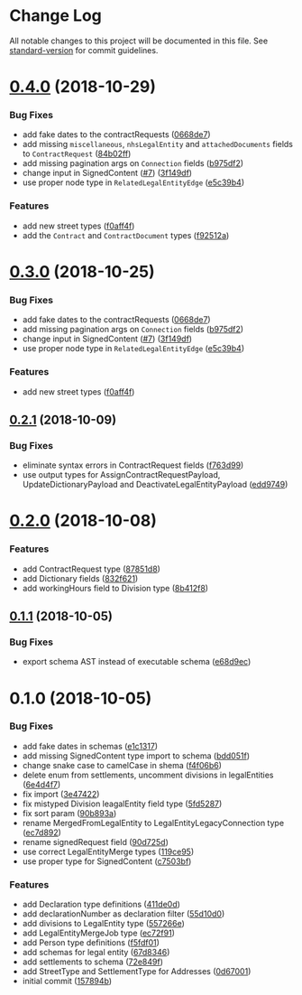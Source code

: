 # Change Log

All notable changes to this project will be documented in this file. See [standard-version](https://github.com/conventional-changelog/standard-version) for commit guidelines.

<a name="0.4.0"></a>
# [0.4.0](https://github.com/edenlabllc/ehealth.schema/compare/v0.2.1...v0.4.0) (2018-10-29)


### Bug Fixes

* add fake dates to the contractRequests ([0668de7](https://github.com/edenlabllc/ehealth.schema/commit/0668de7))
* add missing `miscellaneous`, `nhsLegalEntity` and `attachedDocuments` fields to `ContractRequest` ([84b02ff](https://github.com/edenlabllc/ehealth.schema/commit/84b02ff))
* add missing pagination args on `Connection` fields ([b975df2](https://github.com/edenlabllc/ehealth.schema/commit/b975df2))
* change input in SignedContent ([#7](https://github.com/edenlabllc/ehealth.schema/issues/7)) ([3f149df](https://github.com/edenlabllc/ehealth.schema/commit/3f149df))
* use proper node type in `RelatedLegalEntityEdge` ([e5c39b4](https://github.com/edenlabllc/ehealth.schema/commit/e5c39b4))


### Features

* add new street types ([f0aff4f](https://github.com/edenlabllc/ehealth.schema/commit/f0aff4f))
* add the `Contract` and `ContractDocument` types ([f92512a](https://github.com/edenlabllc/ehealth.schema/commit/f92512a))



<a name="0.3.0"></a>
# [0.3.0](https://github.com/edenlabllc/ehealth.schema/compare/v0.2.1...v0.3.0) (2018-10-25)


### Bug Fixes

* add fake dates to the contractRequests ([0668de7](https://github.com/edenlabllc/ehealth.schema/commit/0668de7))
* add missing pagination args on `Connection` fields ([b975df2](https://github.com/edenlabllc/ehealth.schema/commit/b975df2))
* change input in SignedContent ([#7](https://github.com/edenlabllc/ehealth.schema/issues/7)) ([3f149df](https://github.com/edenlabllc/ehealth.schema/commit/3f149df))
* use proper node type in `RelatedLegalEntityEdge` ([e5c39b4](https://github.com/edenlabllc/ehealth.schema/commit/e5c39b4))


### Features

* add new street types ([f0aff4f](https://github.com/edenlabllc/ehealth.schema/commit/f0aff4f))



<a name="0.2.1"></a>
## [0.2.1](https://github.com/edenlabllc/ehealth.schema/compare/v0.2.0...v0.2.1) (2018-10-09)


### Bug Fixes

* eliminate syntax errors in ContractRequest fields ([f763d99](https://github.com/edenlabllc/ehealth.schema/commit/f763d99))
* use output types for AssignContractRequestPayload, UpdateDictionaryPayload and DeactivateLegalEntityPayload ([edd9749](https://github.com/edenlabllc/ehealth.schema/commit/edd9749))



<a name="0.2.0"></a>
# [0.2.0](https://github.com/edenlabllc/ehealth.schema/compare/v0.1.1...v0.2.0) (2018-10-08)


### Features

* add ContractRequest type ([87851d8](https://github.com/edenlabllc/ehealth.schema/commit/87851d8))
* add Dictionary fields ([832f621](https://github.com/edenlabllc/ehealth.schema/commit/832f621))
* add workingHours field to Division type ([8b412f8](https://github.com/edenlabllc/ehealth.schema/commit/8b412f8))



<a name="0.1.1"></a>
## [0.1.1](https://github.com/edenlabllc/ehealth.schema/compare/v0.1.0...v0.1.1) (2018-10-05)


### Bug Fixes

* export schema AST instead of executable schema ([e68d9ec](https://github.com/edenlabllc/ehealth.schema/commit/e68d9ec))



<a name="0.1.0"></a>
# 0.1.0 (2018-10-05)


### Bug Fixes

* add fake dates in schemas ([e1c1317](https://github.com/edenlabllc/ehealth.schema/commit/e1c1317))
* add missing SignedContent type import to schema ([bdd051f](https://github.com/edenlabllc/ehealth.schema/commit/bdd051f))
* change snake case to camelCase in shema ([f4f06b6](https://github.com/edenlabllc/ehealth.schema/commit/f4f06b6))
* delete enum from settlements, uncomment divisions in legalEntities ([6e4d4f7](https://github.com/edenlabllc/ehealth.schema/commit/6e4d4f7))
* fix import ([3e47422](https://github.com/edenlabllc/ehealth.schema/commit/3e47422))
* fix mistyped Division leagalEntity field type ([5fd5287](https://github.com/edenlabllc/ehealth.schema/commit/5fd5287))
* fix sort param ([90b893a](https://github.com/edenlabllc/ehealth.schema/commit/90b893a))
* rename MergedFromLegalEntity to LegalEntityLegacyConnection type ([ec7d892](https://github.com/edenlabllc/ehealth.schema/commit/ec7d892))
* rename signedRequest field ([90d725d](https://github.com/edenlabllc/ehealth.schema/commit/90d725d))
* use correct LegalEntityMerge types ([119ce95](https://github.com/edenlabllc/ehealth.schema/commit/119ce95))
* use proper type for SignedContent ([c7503bf](https://github.com/edenlabllc/ehealth.schema/commit/c7503bf))


### Features

* add Declaration type definitions ([411de0d](https://github.com/edenlabllc/ehealth.schema/commit/411de0d))
* add declarationNumber as declaration filter ([55d10d0](https://github.com/edenlabllc/ehealth.schema/commit/55d10d0))
* add divisions to LegalEntity type ([557266e](https://github.com/edenlabllc/ehealth.schema/commit/557266e))
* add LegalEntityMergeJob type ([ec72f91](https://github.com/edenlabllc/ehealth.schema/commit/ec72f91))
* add Person type definitions ([f5fdf01](https://github.com/edenlabllc/ehealth.schema/commit/f5fdf01))
* add schemas for legal entity ([67d8346](https://github.com/edenlabllc/ehealth.schema/commit/67d8346))
* add settlements to schema ([72e849f](https://github.com/edenlabllc/ehealth.schema/commit/72e849f))
* add StreetType and SettlementType for Addresses ([0d67001](https://github.com/edenlabllc/ehealth.schema/commit/0d67001))
* initial commit ([157894b](https://github.com/edenlabllc/ehealth.schema/commit/157894b))
